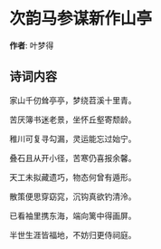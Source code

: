 # 次韵马参谋新作山亭

**作者**: 叶梦得

## 诗词内容

家山千仞耸亭亭，梦绕苕溪十里青。

苦厌簿书迷老景，坐怀丘壑寄颓龄。

稚川可复寻勾漏，灵运能忘过始宁。

叠石且从开小径，苦寒仍喜报余馨。

天工未拟藏遗巧，物态何曾有遁形。

散策便思穿窈窕，沉钩真欲钓清泠。

已看袖里携东海，端向篱中得画屏。

半世生涯皆福地，不妨归更侍祠庭。

